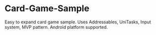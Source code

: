 # Card-Game-Sample
Easy to expand card game sample. Uses Addressables, UniTasks, Input system, MVP pattern. Android platform supported.
